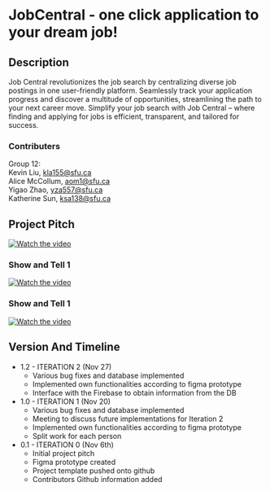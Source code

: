 # JobCentral - one click application to your dream job!

## Description

Job Central revolutionizes the job search by centralizing diverse job postings in one user-friendly platform. Seamlessly track your application progress and discover a multitude of opportunities, streamlining the path to your next career move. Simplify your job search with Job Central – where finding and applying for jobs is efficient, transparent, and tailored for success.


### Contributers
Group 12: 
<br>
Kevin Liu, kla155@sfu.ca
<br>
Alice McCollum, aom1@sfu.ca
<br>
Yigao Zhao, yza557@sfu.ca
<br>
Katherine Sun, ksa138@sfu.ca

## Project Pitch
[![Watch the video](https://i.ytimg.com/vi/b6qk3J34yzA/maxresdefault.jpg?sqp=-oaymwEmCIAKENAF8quKqQMa8AEB-AH4CYAC0AWKAgwIABABGEYgVChlMA8=&amp;rs=AOn4CLA66CPUlAppcAZWLgQ3P4icqb2nJQ
)](https://youtu.be/b6qk3J34yzA)


### Show and Tell 1
[![Watch the video](https://i.ytimg.com/vi/JOxnR0nhxSE/maxresdefault.jpg?sqp=-oaymwEmCIAKENAF8quKqQMa8AEB-AH4CYAC0AWKAgwIABABGDQgVCh_MA8=&rs=AOn4CLDFgV7MNptKNIzi2_i-sG2qEq3RyQ)](https://youtu.be/JOxnR0nhxSE)

### Show and Tell 1
[![Watch the video](https://i.ytimg.com/vi/Fzz03Y_57vA/maxresdefault.jpg?sqp=-oaymwEmCIAKENAF8quKqQMa8AEB-AGyB4AC0AWKAgwIABABGGUgZShlMA8=&amp;rs=AOn4CLCsnzKDuaTqgEW-z5sN_lFzekk5Gg)](https://youtu.be/Fzz03Y_57vA)



## Version And Timeline

* 1.2 - ITERATION 2 (Nov 27)
    * Various bug fixes and database implemented
    * Implemented own functionalities according to figma prototype
    * Interface with the Firebase to obtain information from the DB
* 1.0 - ITERATION 1 (Nov 20)
    * Various bug fixes and database implemented
    * Meeting to discuss future implementations for Iteration 2
    * Implemented own functionalities according to figma prototype
    * Split work for each person
* 0.1 - ITERATION 0 (Nov 6th)
    * Initial project pitch
    * Figma prototype created
    * Project template pushed onto github
    * Contributors Github information added


